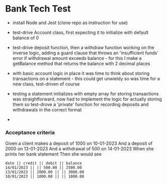 # Bank Tech Test

* install Node and Jest (clone repo as instruction for use)

* test-drive Account class, first expecting it to initialize with default balance of 0

* test-drive deposit function, then a withdraw function working on the inverse logic, adding a guard clause that throws an 'insufficient funds' error if withdrawal amount exceeds balance - for this I make a getBalance method that returns the balance with 2 decimal places

* with basic account logic in place it was time to think about storing transactions on a statement - this could get unwieldy so was time for a new class, test-driven of course

* testing a statement initializes with empty array for storing transactions was straightforward, now had to implement the logic for actually storing them so test-drove a 'private' function for recording deposits and withdrawals in the correct format

* 

### Acceptance criteria

Given a client makes a deposit of 1000 on 10-01-2023
And a deposit of 2000 on 13-01-2023
And a withdrawal of 500 on 14-01-2023
When she prints her bank statement
Then she would see

```
date || credit || debit || balance
14/01/2023 || || 500.00 || 2500.00
13/01/2023 || 2000.00 || || 3000.00
10/01/2023 || 1000.00 || || 1000.00
```